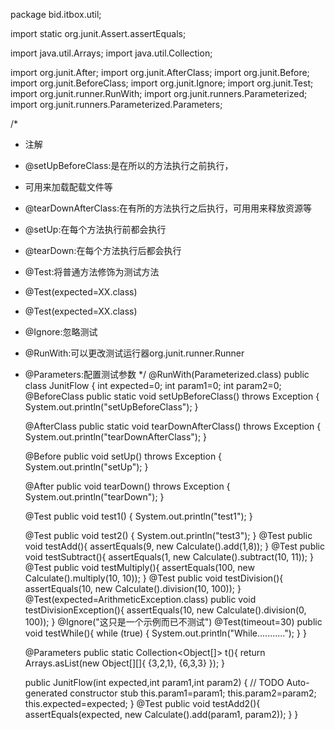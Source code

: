 package bid.itbox.util;

import static org.junit.Assert.assertEquals;

import java.util.Arrays;
import java.util.Collection;

import org.junit.After;
import org.junit.AfterClass;
import org.junit.Before;
import org.junit.BeforeClass;
import org.junit.Ignore;
import org.junit.Test;
import org.junit.runner.RunWith;
import org.junit.runners.Parameterized;
import org.junit.runners.Parameterized.Parameters;

/*
 * 注解
 * @setUpBeforeClass:是在所以的方法执行之前执行，
 * 可用来加载配载文件等
 * @tearDownAfterClass:在有所的方法执行之后执行，可用用来释放资源等
 * @setUp:在每个方法执行前都会执行
 * @tearDown:在每个方法执行后都会执行
 * @Test:将普通方法修饰为测试方法
 * @Test(expected=XX.class)
 * @Test(expected=XX.class)
 * @Ignore:忽略测试
 * @RunWith:可以更改测试运行器org.junit.runner.Runner
 * @Parameters:配置测试参数
 */
@RunWith(Parameterized.class)
public class JunitFlow {
	int expected=0;
	int param1=0;
	int param2=0;
	@BeforeClass
	public static void setUpBeforeClass() throws Exception {
		System.out.println("setUpBeforeClass");
	}

	@AfterClass
	public static void tearDownAfterClass() throws Exception {
		System.out.println("tearDownAfterClass");
	}

	@Before
	public void setUp() throws Exception {
		System.out.println("setUp");
	}

	@After
	public void tearDown() throws Exception {
		System.out.println("tearDown");
	}

	@Test
	public void test1() {
		System.out.println("test1");
	}

	@Test
	public void test2() {
		System.out.println("test3");
	}
	@Test
	public void testAdd(){
		assertEquals(9, new Calculate().add(1,8));
	}
	@Test
	public void testSubtract(){
		assertEquals(1, new Calculate().subtract(10, 11));
	}
	@Test
	public void testMultiply(){
		assertEquals(100, new Calculate().multiply(10, 10));
	}
	@Test
	public void testDivision(){
		assertEquals(10, new Calculate().division(10, 100));
	}
	@Test(expected=ArithmeticException.class)
	public void testDivisionException(){
		assertEquals(10, new Calculate().division(0, 100));
	}
	@Ignore("这只是一个示例而已不测试")
	@Test(timeout=30)
	public void testWhile(){
		while (true) {
			System.out.println("While...........");
		}
	}
	
	@Parameters
	public static Collection<Object[]> t(){
		return Arrays.asList(new Object[][]{
			{3,2,1},
			{6,3,3}
		});
	}
	
	public JunitFlow(int expected,int param1,int param2) {
		// TODO Auto-generated constructor stub
		this.param1=param1;
		this.param2=param2;
		this.expected=expected;
	}
	@Test
	public void testAdd2(){
		assertEquals(expected, new Calculate().add(param1, param2));
	}
}
